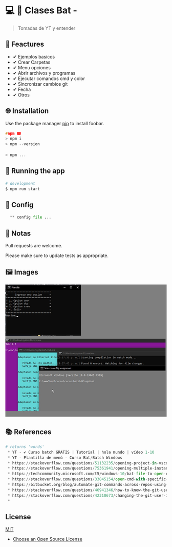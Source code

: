 

# 💻 💎 Clases Bat -

> Tomadas de YT y entender

## 📌 Feactures

 * ✔ Ejemplos basicos
 * ✔ Crear Carpetas
 * ✔ Menu opciones
 * ✔ Abrir archivos y programas
 * ✔ Ejecutar comandos cmd y color
 * ✔ Sincronizar cambios git
 * ✔ Fecha
 * ✔ Otros

## 🌐 Installation

Use the package manager [pip](https://pip.pypa.io/en/stable/) to install foobar.

```c
#npm 📟
> npm i
> npm --version

> npm ...
```

## 🔰 Running the app

```bash
# development
$ npm run start
```

## 📐 Config
```python
  ** config file ...
```

## 📝 Notas

Pull requests are welcome.

Please make sure to update tests as appropriate.

## 🖼 Images
  <img src=main.jpg alt="Main"/>

## 📚 References

```python
# returns 'words'
 * YT - ✔️ Curso batch GRATIS | Tutorial | hola mundo | vídeo 1-10
 * YT - Plantilla de menú - Curso Bat/Batch Windows
 * https://stackoverflow.com/questions/51132235/opening-project-in-vscode-using-batch-file
 * https://stackoverflow.com/questions/75361941/opening-multiple-instances-of-vs-code-via-batch-file
 * https://techcommunity.microsoft.com/t5/windows-10/bat-file-to-open-cmd-prompt-change-directory-and-execute-python/m-p/2558640
 * https://stackoverflow.com/questions/33845154/open-cmd-with-specific-color-and-title
 * https://bitbucket.org/blog/automate-git-commands-across-repos-using-batch-scripts-and-windows-scheduler
 * https://stackoverflow.com/questions/46941346/how-to-know-the-git-username-and-email-saved-during-configuration
 * https://stackoverflow.com/questions/42318673/changing-the-git-user-inside-visual-studio-code
 * 
```

## License

[MIT](https://choosealicense.com/licenses/mit/)

* [Choose an Open Source License](https://choosealicense.com)
